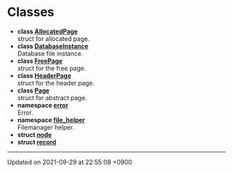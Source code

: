 

# Classes




* **class [AllocatedPage](/Classes/AllocatedPage)** <br>struct for allocated page. 
* **class [DatabaseInstance](/Classes/DatabaseInstance)** <br>Database file instance. 
* **class [FreePage](/Classes/FreePage)** <br>struct for the free page. 
* **class [HeaderPage](/Classes/HeaderPage)** <br>struct for the header page. 
* **class [Page](/Classes/Page)** <br>struct for abstract page. 
* **namespace [error](/Namespaces/error)** <br>Error. 
* **namespace [file_helper](/Namespaces/file_helper)** <br>Filemanager helper. 
* **struct [node](/Classes/node)** 
* **struct [record](/Classes/record)** 



-------------------------------

Updated on 2021-09-29 at 22:55:08 +0900
